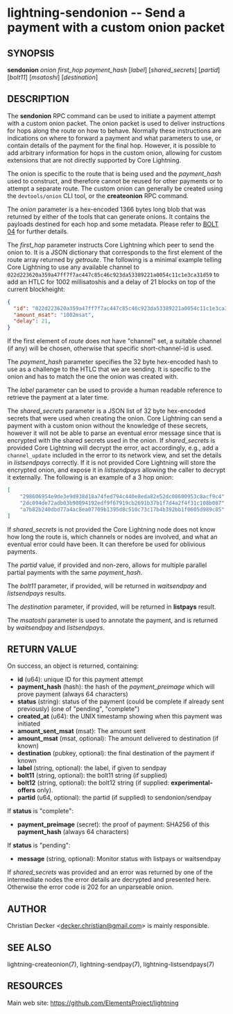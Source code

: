 lightning-sendonion -- Send a payment with a custom onion packet
================================================================

SYNOPSIS
--------

**sendonion** *onion* *first_hop* *payment_hash* [*label*] [*shared_secrets*] [*partid*] [*bolt11*]
[*msatoshi*] [*destination*]

DESCRIPTION
-----------

The **sendonion** RPC command can be used to initiate a payment attempt with a
custom onion packet. The onion packet is used to deliver instructions for hops
along the route on how to behave. Normally these instructions are indications
on where to forward a payment and what parameters to use, or contain details
of the payment for the final hop. However, it is possible to add arbitrary
information for hops in the custom onion, allowing for custom extensions that
are not directly supported by Core Lightning.

The onion is specific to the route that is being used and the *payment_hash*
used to construct, and therefore cannot be reused for other payments or to
attempt a separate route. The custom onion can generally be created using the
`devtools/onion` CLI tool, or the **createonion** RPC command.

The *onion* parameter is a hex-encoded 1366 bytes long blob that was returned
by either of the tools that can generate onions. It contains the payloads
destined for each hop and some metadata. Please refer to [BOLT 04][bolt04] for
further details.

The *first_hop* parameter instructs Core Lightning which peer to send the onion
to. It is a JSON dictionary that corresponds to the first element of the route
array returned by *getroute*. The following is a minimal example telling
Core Lightning to use any available channel to `022d223620a359a47ff7f7ac447c85c46c923da53389221a0054c11c1e3ca31d59`
to add an HTLC for 1002 millisatoshis and a delay of 21 blocks on top of the current blockheight:

```json
{
  "id": "022d223620a359a47ff7f7ac447c85c46c923da53389221a0054c11c1e3ca31d59",
  "amount_msat": "1002msat",
  "delay": 21,
}
```

If the first element of *route* does not have "channel" set, a
suitable channel (if any) will be chosen, otherwise that specific
short-channel-id is used.

The *payment_hash* parameter specifies the 32 byte hex-encoded hash to use as
a challenge to the HTLC that we are sending. It is specific to the onion and
has to match the one the onion was created with.

The *label* parameter can be used to provide a human readable reference to
retrieve the payment at a later time.

The *shared_secrets* parameter is a JSON list of 32 byte hex-encoded secrets
that were used when creating the onion. Core Lightning can send a payment with a
custom onion without the knowledge of these secrets, however it will not be
able to parse an eventual error message since that is encrypted with the
shared secrets used in the onion. If *shared_secrets* is provided Core Lightning
will decrypt the error, act accordingly, e.g., add a `channel_update` included
in the error to its network view, and set the details in *listsendpays*
correctly. If it is not provided Core Lightning will store the encrypted onion,
and expose it in *listsendpays* allowing the caller to decrypt it
externally. The following is an example of a 3 hop onion:

```json
[
	"298606954e9de3e9d938d18a74fed794c440e8eda82e52dc08600953c8acf9c4",
	"2dc094de72adb03b90894192edf9f67919cb2691b37b1f7d4a2f4f31c108b087",
	"a7b82b240dbd77a4ac8ea07709b1395d8c510c73c17b4b392bb1f0605d989c85"
]
```

If *shared_secrets* is not provided the Core Lightning node does not know how
long the route is, which channels or nodes are involved, and what an eventual
error could have been. It can therefore be used for oblivious payments.

The *partid* value, if provided and non-zero, allows for multiple parallel
partial payments with the same *payment_hash*.

The *bolt11* parameter, if provided, will be returned in
*waitsendpay* and *listsendpays* results.

The *destination* parameter, if provided, will be returned in **listpays** result.

The *msatoshi* parameter is used to annotate the payment, and is returned by
*waitsendpay* and *listsendpays*.

RETURN VALUE
------------

[comment]: # (GENERATE-FROM-SCHEMA-START)
On success, an object is returned, containing:

- **id** (u64): unique ID for this payment attempt
- **payment\_hash** (hash): the hash of the *payment_preimage* which will prove payment (always 64 characters)
- **status** (string): status of the payment (could be complete if already sent previously) (one of "pending", "complete")
- **created\_at** (u64): the UNIX timestamp showing when this payment was initiated
- **amount\_sent\_msat** (msat): The amount sent
- **amount\_msat** (msat, optional): The amount delivered to destination (if known)
- **destination** (pubkey, optional): the final destination of the payment if known
- **label** (string, optional): the label, if given to sendpay
- **bolt11** (string, optional): the bolt11 string (if supplied)
- **bolt12** (string, optional): the bolt12 string (if supplied: **experimental-offers** only).
- **partid** (u64, optional): the partid (if supplied) to sendonion/sendpay

If **status** is "complete":

  - **payment\_preimage** (secret): the proof of payment: SHA256 of this **payment_hash** (always 64 characters)

If **status** is "pending":

  - **message** (string, optional): Monitor status with listpays or waitsendpay

[comment]: # (GENERATE-FROM-SCHEMA-END)

If *shared_secrets* was provided and an error was returned by one of the
intermediate nodes the error details are decrypted and presented
here. Otherwise the error code is 202 for an unparseable onion.

AUTHOR
------

Christian Decker <<decker.christian@gmail.com>> is mainly responsible.

SEE ALSO
--------

lightning-createonion(7), lightning-sendpay(7), lightning-listsendpays(7)

RESOURCES
---------

Main web site: <https://github.com/ElementsProject/lightning>

[bolt04]: https://github.com/lightningnetwork/lightning-rfc/blob/master/04-onion-routing.md
[comment]: # ( SHA256STAMP:f98e537a7fe2e1b3f9bc10366317c1f1663e0fc6c6618564c38cc10181161658)
